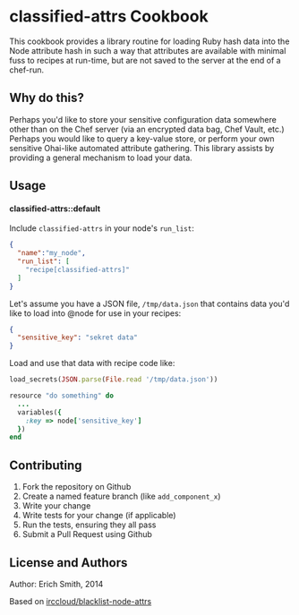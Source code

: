 classified-attrs Cookbook
=========================
This cookbook provides a library routine for loading Ruby hash data into the Node attribute hash in such a way that attributes are available with minimal fuss to recipes at run-time, but are not saved to the server at the end of a chef-run.

Why do this?
------------

Perhaps you'd like to store your sensitive configuration data somewhere other than on the Chef server (via an encrypted data bag, Chef Vault, etc.) Perhaps you would like to query a key-value store, or perform your own sensitive Ohai-like automated attribute gathering. This library assists by providing a general mechanism to load your data.

Usage
-----
#### classified-attrs::default
Include `classified-attrs` in your node's `run_list`:

```json
{
  "name":"my_node",
  "run_list": [
    "recipe[classified-attrs]"
  ]
}
```

Let's assume you have a JSON file, ```/tmp/data.json``` that contains data you'd like to load into @node for use in your recipes:

```json
{
  "sensitive_key": "sekret data"
}
```

Load and use that data with recipe code like:

```ruby
load_secrets(JSON.parse(File.read '/tmp/data.json'))

resource "do something" do
  ...
  variables({
    :key => node['sensitive_key']
  })
end
```

Contributing
------------
1. Fork the repository on Github
2. Create a named feature branch (like `add_component_x`)
3. Write your change
4. Write tests for your change (if applicable)
5. Run the tests, ensuring they all pass
6. Submit a Pull Request using Github

License and Authors
-------------------
Author: Erich Smith, 2014

Based on [irccloud/blacklist-node-attrs](https://github.com/irccloud/blacklist-node-attrs)

